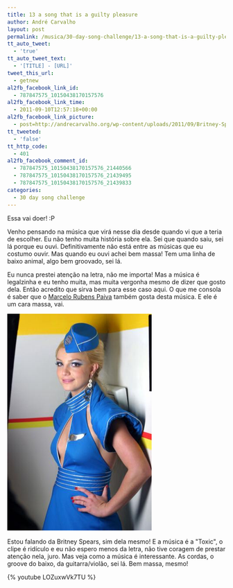 ```yaml
---
title: 13 a song that is a guilty pleasure
author: André Carvalho
layout: post
permalink: /musica/30-day-song-challenge/13-a-song-that-is-a-guilty-pleasure/
tt_auto_tweet:
  - 'true'
tt_auto_tweet_text:
  - '[TITLE] - [URL]'
tweet_this_url:
  - getnew
al2fb_facebook_link_id:
  - 787847575_10150438170157576
al2fb_facebook_link_time:
  - 2011-09-10T12:57:18+00:00
al2fb_facebook_link_picture:
  - post=http://andrecarvalho.org/wp-content/uploads/2011/09/Britney-Spears-Toxic.jpg
tt_tweeted:
  - 'false'
tt_http_code:
  - 401
al2fb_facebook_comment_id:
  - 787847575_10150438170157576_21440566
  - 787847575_10150438170157576_21439495
  - 787847575_10150438170157576_21439833
categories:
  - 30 day song challenge
---
```


Essa vai doer! :P

Venho pensando na música que virá nesse dia desde quando vi que a teria de escolher. Eu não tenho muita história sobre ela. Sei que quando saiu, sei lá porque eu ouvi. Definitivamente não está entre as músicas que eu costumo ouvir. Mas quando eu ouvi achei bem massa! Tem uma linha de baixo animal, algo bem groovado, sei lá.

Eu nunca prestei atenção na letra, não me importa! Mas a música é legalzinha e eu tenho muita, mas muita vergonha mesmo de dizer que gosto dela. Então acredito que sirva bem para esse caso aqui. O que me consola é saber que o [Marcelo Rubens Paiva](http://blogs.estadao.com.br/marcelo-rubens-paiva/britney-e-billie/) também gosta desta música. E ele é um cara massa, vai.

![Britney Spears](/wp-content/uploads/2011/09/Britney-Spears-Toxic.jpg)

Estou falando da Britney Spears, sim dela mesmo! E a música é a "Toxic", o clipe é ridículo e eu não espero menos da letra, não tive coragem de prestar atenção nela, juro. Mas veja como a música é interessante. As cordas, o groove do baixo, da guitarra/violão, sei lá. Bem massa, mesmo!

{% youtube LOZuxwVk7TU %}
